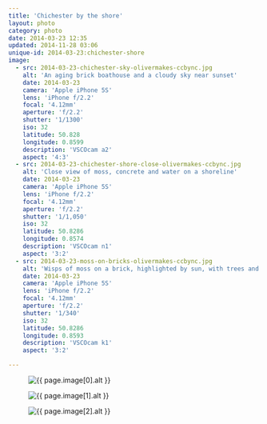 ```yaml
---
title: 'Chichester by the shore'
layout: photo
category: photo
date: 2014-03-23 12:35
updated: 2014-11-28 03:06
unique-id: 2014-03-23:chichester-shore
image:
  - src: 2014-03-23-chichester-sky-olivermakes-ccbync.jpg
    alt: 'An aging brick boathouse and a cloudy sky near sunset'
    date: 2014-03-23
    camera: 'Apple iPhone 5S'
    lens: 'iPhone f/2.2'
    focal: '4.12mm'
    aperture: 'f/2.2'
    shutter: '1/1300'
    iso: 32
    latitude: 50.828
    longitude: 0.8599
    description: 'VSCOcam a2'
    aspect: '4:3'
  - src: 2014-03-23-chichester-shore-close-olivermakes-ccbync.jpg
    alt: 'Close view of moss, concrete and water on a shoreline'
    date: 2014-03-23
    camera: 'Apple iPhone 5S'
    lens: 'iPhone f/2.2'
    focal: '4.12mm'
    aperture: 'f/2.2'
    shutter: '1/1,050'
    iso: 32
    latitude: 50.8286
    longitude: 0.8574
    description: 'VSCOcam n1'
    aspect: '3:2'
  - src: 2014-03-23-moss-on-bricks-olivermakes-ccbync.jpg
    alt: 'Wisps of moss on a brick, highlighted by sun, with trees and sky far in the background'
    date: 2014-03-23
    camera: 'Apple iPhone 5S'
    lens: 'iPhone f/2.2'
    focal: '4.12mm'
    aperture: 'f/2.2'
    shutter: '1/340'
    iso: 32
    latitude: 50.8286
    longitude: 0.8593
    description: 'VSCOcam k1'
    aspect: '3:2'

---
```


<figure class="wide"> 
  <img
    src="{{ site.image-url }}/{{ page.image[0].src }}"
    sizes="{{ site.wide-sizes }}"
    srcset="{% for srcset1440 in site.srcset1440 %}{{ site.image-url }}/{{ site.srcset1440[forloop.index0] }}/{{ page.image[0].src }} {{ site.srcset1440[forloop.index0] }}w{% if forloop.last == false %}, {% endif %}{% endfor %}"
    alt="{{ page.image[0].alt }}"
  >
</figure>

<section class="grid2">
  <figure> 
    <img
      src="{{ site.image-url }}/{{ page.image[1].src }}"
      sizes="{{ site.grid2-sizes }}"
      srcset="{% for srcset1080 in site.srcset1080 %}{{ site.image-url }}/{{ site.srcset1080[forloop.index0] }}/{{ page.image[1].src }} {{ site.srcset1080[forloop.index0] }}w{% if forloop.last == false %}, {% endif %}{% endfor %}"
      alt="{{ page.image[1].alt }}"
    >
  </figure>
  <figure> 
    <img
      src="{{ site.image-url }}/{{ page.image[2].src }}"
      sizes="{{ site.grid2-sizes }}"
      srcset="{% for srcset1080 in site.srcset1080 %}{{ site.image-url }}/{{ site.srcset1080[forloop.index0] }}/{{ page.image[2].src }} {{ site.srcset1080[forloop.index0] }}w{% if forloop.last == false %}, {% endif %}{% endfor %}"
      alt="{{ page.image[2].alt }}"
    >
  </figure>
</section>
